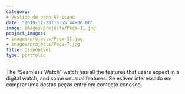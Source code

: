 ```yaml
---
category:
- Vestido de pano Africano
date: "2019-12-23T15:55:44+06:00"
image: images/projects/Peça-11.jpg
project_images:
- images/projects/Peça-11.jpg
- images/projects/Peça-7.jpg
title: Disponível
type: portfolio
---
```


The “Seamless Watch” watch has all the features that users expect in a digital watch, and some unusual features. Se estiver interessado em comprar uma destas peças entre em contacto conosco.

